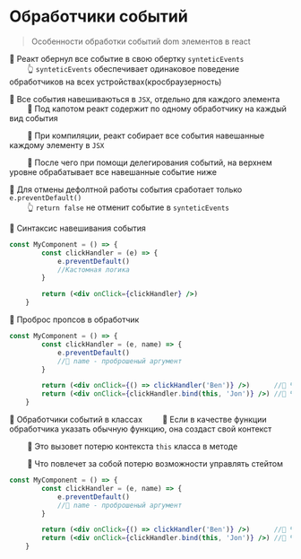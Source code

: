 # Обработчики событий
> Особенности обработки событий dom элементов в react

🔹 Реакт обернул все событие в свою обертку `synteticEvents`    
&emsp;&emsp; 👆 `synteticEvents` обеспечивает одинаковое поведение обработчиков на всех устройствах(кросбраузерность)

🔹 Все события навешиваються в `JSX`, отдельно для каждого элемента    
&emsp;&emsp; 🎯 Под капотом реакт содержит по одному обработчику на каждый вид события

&emsp;&emsp; 🎯 При компиляции, реакт собирает все события навешанные каждому элементу в `JSX`

&emsp;&emsp; 🎯 После чего при помощи делегирования событий, на верхнем уровне обрабатывает все навешанные событие ниже

🔹 Для отмены дефолтной работы события сработает только `e.preventDefault()`  
&emsp;&emsp; 👆 `return false` не отменит событие в `synteticEvents`

🔹 Синтаксис навешивания события
```jsx harmony
const MyComponent = () => {
        const clickHandler = (e) => {
            e.preventDefault()
            //Кастомная логика
        }

        return (<div onClick={clickHandler} />)
    }
```

🔹 Проброс пропсов в обработчик
```jsx harmony
const MyComponent = () => {
        const clickHandler = (e, name) => {
            e.preventDefault()
            //🎯 name - проброшеный аргумент
        }

        return (<div onClick={() => clickHandler('Ben')} />)      //🎯 Через замыкание
        return (<div onClick={clickHandler.bind(this, 'Jon')} />) //🎯 Через bind или call, apply
    }
```

🔹 Обработчики событий в классах
&emsp;&emsp; 🎯 Если в качестве функции обработчика указать обычную функцию, она создаст свой контекст

&emsp;&emsp; 🎯 Это вызовет потерю контекста `this` класса в методе

&emsp;&emsp; 🎯 Что повлечет за собой потерю возможности управлять стейтом
```jsx harmony
const MyComponent = () => {
        const clickHandler = (e, name) => {
            e.preventDefault()
            //🎯 name - проброшеный аргумент
        }

        return (<div onClick={() => clickHandler('Ben')} />)      //🎯 Через замыкание
        return (<div onClick={clickHandler.bind(this, 'Jon')} />) //🎯 Через bind или call, apply
    }
```

